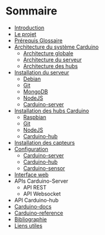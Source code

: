 # Sommaire

* [Introduction](introduction.md)
* [Le projet](carduino.md)
* [Prérequis Glossaire](glossary.md)
* [Architecture du système Carduino](architecture/readme.md)
    * [Architecture globale](architecture/global.md)
    * [Architecture du serveur](architecture/server.md)
    * [Architecture des hubs](architecture/hub.md)
* [Installation du serveur](install-server/readme.md)
    * [Debian](install-server/debian.md)
    * [Git](install-server/git.md)
    * [MongoDB](install-server/mongodb.md)
    * [NodeJS](install-server/nodejs.md)
    * [Carduino-server](install-server/carduino-server.md)
* [Installation des hubs Carduino](install-hub/readme.md)
    * [Raspbian](install-hub/raspbian.md)
    * [Git](install-hub/git.md)
    * [NodeJS](install-hub/nodejs.md)
    * [Carduino-hub](install-hub/carduino-hub.md)
* [Installation des capteurs](install-sensor.md)
* [Configuration](config/readme.md)
    * [Carduino-server](config/server.md)
    * [Carduino-hub](config/hub.md)
    * [Carduino-sensor](config/sensor.md)
* [Interface web](webapp/readme.md)
* APIs Carduino-Server
    * API REST
    * API Websocket
* API Carduino-hub
* [Carduino-docs](carduino-docs.md)
* [Carduino-reference](carduino-reference.md)
* [Bibliographie](bibliography.md)
* [Liens utiles](links.md)

